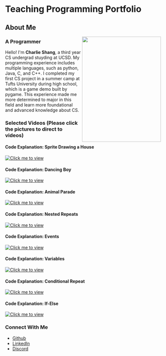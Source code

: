 # Teaching Programming Portfolio

## About Me

<img src="https://github.com/Char1iee/Teaching-Programming-Portfolio/assets/47782807/fba1425d-36ff-4925-9449-96ae6f4d0422" align="right" width="255" height="340"/>

### A Programmer

Hello! I'm **Charlie Shang**, a third year CS undergrad stuyding at UCSD. My programming experience includes multiple languages, such as python, Java, C, and C++. I completed my first CS project in a summer camp at Tufts University during high school, which is a game demo built by pygame. This experience made me more determined to major in this field and learn more foundational and advanced knowledge about CS.

### Selected Videos (Please click the pictures to direct to videos)
#### Code Explanation: Sprite Drawing a House

[![Click me to view](https://github.com/Char1iee/Teaching-Programming-Portfolio/assets/47782807/b74795ac-9453-4cbb-88da-107380d19694)](https://youtu.be/jYFIXUUsHNU)

#### Code Explanation: Dancing Boy

[![Click me to view](https://github.com/Char1iee/Teaching-Programming-Portfolio/assets/47782807/c9e1a820-f584-49a9-8244-733e266355c9)](https://youtu.be/FP7E0DGVJRA)

#### Code Explanation: Animal Parade

[![Click me to view](https://github.com/Char1iee/Teaching-Programming-Portfolio/assets/47782807/ebc7bdf0-c48d-400e-b606-c89ebe06358e)](https://youtu.be/gG7t2axOGD0)

#### Code Explanation: Nested Repeats
[![Click me to view](https://github.com/Char1iee/Teaching-Programming-Portfolio/assets/47782807/caff03fe-8d3e-441a-a4eb-dd73b28aeefd)](https://youtu.be/jSt0bPeAQGk)

#### Code Explanation: Events
[![Click me to view](https://github.com/Char1iee/Teaching-Programming-Portfolio/assets/47782807/5d6bca6e-d293-456d-b51d-49acbb49bec4)](https://youtu.be/awbyHNHSdEE)

#### Code Explanation: Variables
[![Click me to view](https://github.com/Char1iee/Teaching-Programming-Portfolio/assets/47782807/85458dcd-72b2-4a89-8e52-d379ff4752e4)](https://youtu.be/YzmjIhGIw3A)

#### Code Explanation: Conditional Repeat
[![Click me to view](https://github.com/user-attachments/assets/e27286be-264b-4806-b168-7665a5567c79)](https://youtu.be/GRHv5L6oLq0)

#### Code Explanation: If-Else
[![Click me to view](https://github.com/user-attachments/assets/3b29f71f-2856-452c-94a2-ee3c4d99f9a7)](https://youtu.be/KUDV66WxHEk)


### Connect With Me
- [Github](https://github.com/Char1iee)
- [LinkedIn](https://www.linkedin.com/in/charlie-shang1/)
- [Discord](https://discordapp.com/users/889231125132759130)
